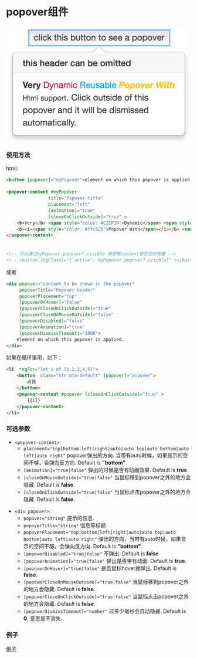 # popover组件

![angular 2 popover](https://raw.githubusercontent.com/pleerock/ng2-popover/master/resources/popover-example.png)



### 使用方法

html:

```html
<button [popover]="myPopover">element on which this popover is applied.</button>

<popover-content #myPopover 
                title="Popover title" 
                placement="left"
                [animation]="true" 
                [closeOnClickOutside]="true" >
    <b>Very</b> <span style="color: #C21F39">Dynamic</span> <span style="color: #00b3ee">Reusable</span>
    <b><i><span style="color: #ffc520">Popover With</span></i></b> <small>Html support</small>.
</popover-content>


<!-- 可以通过myPopover.popover?.visible 来获取content是否已经隐藏 -->
<!-- <button [ngClass]="{'active': myPopover.popover?.visible}" ></button> -->
```

或者 

```html
<div popover="content to be shown in the popover"
     popoverTitle="Popover header"
     popoverPlacement="top"
     [popoverOnHover]="false"
     [popoverCloseOnClickOutside]="true"
     [popoverCloseOnMouseOutside]="false"
     [popoverDisabled]="false"
     [popoverAnimation]="true"
     [popoverDismissTimeout]="1000">
    element on which this popover is applied.
</div>
```

如果在循环里用，如下：

```html
<li  *ngFor="let i of [1,2,3,4,5]">
    <button  class="btn btn-default" [popover]="popover">
        点我
    </button>
    <popover-content #popover [closeOnClickOutside]="true" >
        {{i}}
    </popover-content>
</li>
```

### 可选参数



- `<popover-content>`:
  - `placement="top|bottom|left|right|auto|auto top|auto bottom|auto left|auto right"` popover弹出的方向. 当带有auto时候，如果显示的空间不够，会弹向反方向. Default is **"bottom"**.
  - `[animation]="true|false"` 弹出的时候是否有动画效果. Default is **true**.
  - `[closeOnMouseOutside]="true|false"` 当鼠标移到popover之外的地方会隐藏. Default is **false**.
  - `[closeOnClickOutside]="true|false"` 当鼠标点击popover之外的地方会隐藏. Default is **false**.

* `<div popover>`:
    * `popover="string"` 提示的信息.
    * `popoverTitle="string"` 信息等标题.
    * `popoverPlacement="top|bottom|left|right|auto|auto top|auto bottom|auto left|auto right"` 弹出的方向，当带有auto时候，如果显示的空间不够，会弹向反方向. Default is **"bottom"**.
    * `[popoverDisabled]="true|false"` 不弹出. Default is **false**
    * `[popoverAnimation]="true|false"` 弹出是否带有动画. Default is **true**.
    * `[popoverOnHover]="true|false"` 是否鼠标hover就弹出. Default is **false**.
    * `[popoverCloseOnMouseOutside]="true|false"` 当鼠标移到popover之外的地方会隐藏. Default is **false**.
    * `[popoverCloseOnClickOutside]="true|false"` 当鼠标点击popover之外的地方会隐藏. Default is **false**.
    * `[popoverDismissTimeout]="number"` 过多少毫秒会自动隐藏. Default is **0**, 意思是不消失.


### 例子

[例子](https://github.hpe.com/FoxCloud/frontend/blob/master/frontend/src/module/cloud-host-service/cloud-drive/template/cloud-drive-order.component.html)
